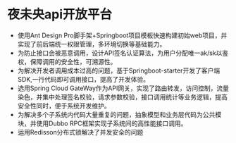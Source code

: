 # 夜未央api开放平台
- 使用Ant Design Pro脚手架+Springboot项目模板快速构建初始web项目，并实现了前后端统一权限管理，多环境切换等基础能力。
- 为防止接口会被恶意调用，设计API签名认证算法，为用户分配唯一ak/sk以鉴权，保障调用的安全性，可溯源性。
- 为解决开发者调用成本过高的问题，基于Springboot-starter开发了客户端SDK,一行代码即可调用接口，提高了开发体验。
- 选用Spring Cloud GateWay作为API网关，实现了路由转发，访问控制，流量染色，并集中处理签名校验，请求参数校验，接口调用统计等业务逻辑，提高安全性同时，便于系统开发维护。
- 为解决多个子系统内代码大量重复的问题，抽象模型和业务层代码为公共模块，并使用Dubbo RPC框架实现子系统间的高性能接口调用。
- 运用Redisson分布式锁解决了并发安全的问题
